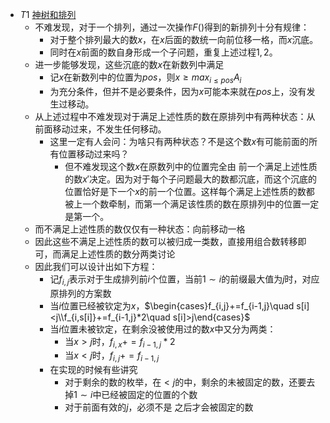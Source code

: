* $T1$ [神树和排列](http://www.noi.ac/contest/171/problem/528)
  * 不难发现，对于一个排列，通过一次操作$F()$得到的新排列十分有规律：
    * 对于整个排列最大的数$x$，在$x$后面的数统一向前位移一格，而$x$沉底。
    * 同时在$x$前面的数自身形成一个子问题，重复上述过程$1,2$。
  * 进一步能够发现，这些沉底的数$x$在新数列中满足
    * 记$x$在新数列中的位置为$pos$，则$x\geq max_{i\leq pos}A_i$
    * 为充分条件，但并不是必要条件，因为$x$可能本来就在$pos$上，没有发生过移动。
  * 从上述过程中不难发现对于满足上述性质的数在原排列中有两种状态：从前面移动过来，不发生任何移动。
    * 这里一定有人会问：为啥只有两种状态？不是这个数$x$有可能前面的所有位置移动过来吗？
      * 但不难发现这个数$x$在原数列中的位置完全由 前一个满足上述性质的数$x'$决定。因为对于每个子问题最大的数都沉底，而这个沉底的位置恰好是下一个$x$的前一个位置。这样每个满足上述性质的数都被上一个数牵制，而第一个满足该性质的数在原排列中的位置一定是第一个。
  * 而不满足上述性质的数仅仅有一种状态：向前移动一格
  * 因此这些不满足上述性质的数可以被归成一类数，直接用组合数转移即可，而满足上述性质的数分两类讨论
  * 因此我们可以设计出如下方程：
    * 记$f_{i,j}$表示对于生成排列前$i$个位置，当前$1\sim i$的前缀最大值为$j$时，对应原排列的方案数
    * 当$i$位置已经被钦定为$x$，$\begin{cases}f_{i,j}+=f_{i-1,j}\quad s[i]<j\\f_{i,s[i]}+=f_{i-1,j}*2\quad s[i]>j\end{cases}$
    * 当$i$位置未被钦定，在剩余没被使用过的数$x$中又分为两类：
      * 当$x>j$时，$f_{i,x}+=f_{i-1,j}*2$
      * 当$x<j$时，$f_{i,j}+=f_{i-1,j}$
    * 在实现的时候有些讲究
      * 对于剩余的数的枚举，在$<j$的中，剩余的未被固定的数，还要去掉$1\sim i$中已经被固定的位置的个数
      * 对于前面有效的$j$，必须不是 之后才会被固定的数